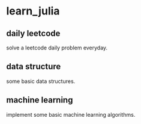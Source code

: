 # learn_julia

## daily leetcode

solve a leetcode daily problem everyday.

## data structure

some basic data structures.

## machine learning

implement some basic machine learning algorithms.
